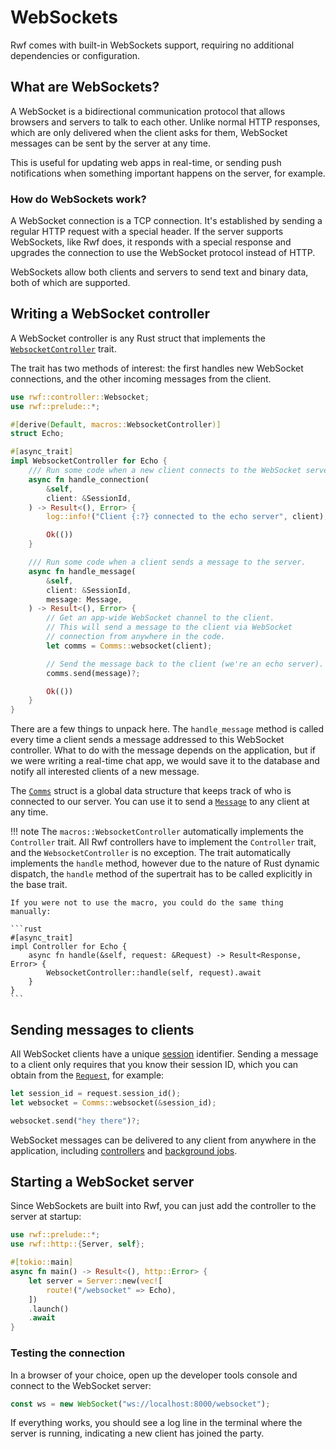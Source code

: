 # WebSockets

Rwf comes with built-in WebSockets support, requiring no additional dependencies or configuration.

## What are WebSockets?

A WebSocket is a bidirectional communication protocol that allows browsers and servers
to talk to each other. Unlike normal HTTP responses,
which are only delivered when the client asks for them, WebSocket messages can be sent by the server at any time.

This is useful for updating web apps in real-time, or sending push notifications when something important
happens on the server, for example.

### How do WebSockets work?

A WebSocket connection is a TCP connection. It's established by sending a regular HTTP request with a special header.
If the server supports WebSockets, like Rwf does, it responds with a special response and upgrades the connection to use
the WebSocket protocol instead of HTTP.

WebSockets allow both clients and servers to send text and binary data, both of which are supported.

## Writing a WebSocket controller

A WebSocket controller is any Rust struct that implements the
[`WebsocketController`](https://docs.rs/rwf/latest/rwf/controller/trait.WebsocketController.html) trait.

The trait has two methods of interest: the first handles new WebSocket connections, and the other
incoming messages from the client.

```rust
use rwf::controller::Websocket;
use rwf::prelude::*;

#[derive(Default, macros::WebsocketController)]
struct Echo;

#[async_trait]
impl WebsocketController for Echo {
    /// Run some code when a new client connects to the WebSocket server.
    async fn handle_connection(
        &self,
        client: &SessionId,
    ) -> Result<(), Error> {
        log::info!("Client {:?} connected to the echo server", client);

        Ok(())
    }

    /// Run some code when a client sends a message to the server.
    async fn handle_message(
        &self,
        client: &SessionId,
        message: Message,
    ) -> Result<(), Error> {
        // Get an app-wide WebSocket channel to the client.
        // This will send a message to the client via WebSocket
        // connection from anywhere in the code.
        let comms = Comms::websocket(client);

        // Send the message back to the client (we're an echo server).
        comms.send(message)?;

        Ok(())
    }
}
```

There are a few things to unpack here. The `handle_message` method is called every time a client sends a message
addressed to this WebSocket controller. What to do with the message depends on the application, but if we
were writing a real-time chat app, we would save it to the database and notify all interested clients of a
new message.

The [`Comms`](https://docs.rs/rwf/latest/rwf/comms/struct.Comms.html) struct is a global data structure that keeps track of who is connected to our server. You can use it
to send a [`Message`](https://docs.rs/rwf/latest/rwf/http/websocket/enum.Message.html) to any client at any time.

!!! note
    The `macros::WebsocketController` automatically implements the `Controller` trait.
    All Rwf controllers have to implement the `Controller` trait, and the `WebsocketController` is no exception.
    The trait automatically implements the `handle` method, however due to the nature of Rust dynamic dispatch,
    the `handle` method of the supertrait has to be called explicitly in the base trait.

    If you were not to use the macro, you could do the same thing manually:

    ```rust
    #[async_trait]
    impl Controller for Echo {
        async fn handle(&self, request: &Request) -> Result<Response, Error> {
            WebsocketController::handle(self, request).await
        }
    }
    ```

## Sending messages to clients

All WebSocket clients have a unique [session](sessions.md) identifier. Sending a message to a client only requires that you know their session ID, which you can obtain from the [`Request`](request.md), for example:

```rust
let session_id = request.session_id();
let websocket = Comms::websocket(&session_id);

websocket.send("hey there")?;
```

WebSocket messages can be delivered to any client from anywhere in the application, including [controllers](index.md) and [background jobs](../background-jobs/index.md).

## Starting a WebSocket server

Since WebSockets are built into Rwf, you can just add the controller to the server at startup:

```rust
use rwf::prelude::*;
use rwf::http::{Server, self};

#[tokio::main]
async fn main() -> Result<(), http::Error> {
    let server = Server::new(vec![
        route!("/websocket" => Echo),
    ])
    .launch()
    .await
}
```

### Testing the connection

In a browser of your choice, open up the developer tools console and connect to the WebSocket server:

```javascript
const ws = new WebSocket("ws://localhost:8000/websocket");
```

If everything works, you should see a log line in the terminal where the server is running, indicating a new
client has joined the party.
